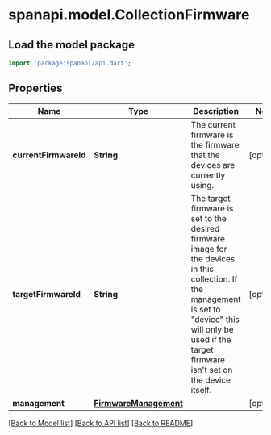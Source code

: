 # spanapi.model.CollectionFirmware

## Load the model package
```dart
import 'package:spanapi/api.dart';
```

## Properties
Name | Type | Description | Notes
------------ | ------------- | ------------- | -------------
**currentFirmwareId** | **String** | The current firmware is the firmware that the devices are currently using. | [optional] 
**targetFirmwareId** | **String** | The target firmware is set to the desired firmware image for the devices in this collection. If the management is set to \"device\" this will only be used if the target firmware isn't set on the device itself. | [optional] 
**management** | [**FirmwareManagement**](FirmwareManagement.md) |  | [optional] 

[[Back to Model list]](../README.md#documentation-for-models) [[Back to API list]](../README.md#documentation-for-api-endpoints) [[Back to README]](../README.md)


